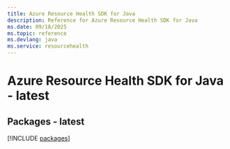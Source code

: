 ```yaml
---
title: Azure Resource Health SDK for Java
description: Reference for Azure Resource Health SDK for Java
ms.date: 09/18/2025
ms.topic: reference
ms.devlang: java
ms.service: resourcehealth
---
```

# Azure Resource Health SDK for Java - latest
## Packages - latest
[!INCLUDE [packages](resource-health-index.md)]